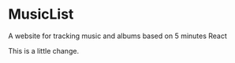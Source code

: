 # MusicList
A website for tracking music and albums based on 5 minutes React

This is a little change.
